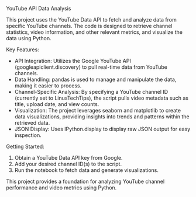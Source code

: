 YouTube API Data Analysis

This project uses the YouTube Data API to fetch and analyze data from specific YouTube channels. The code is designed to retrieve channel statistics, video information, and other relevant metrics, and visualize the data using Python.

Key Features:
- API Integration: Utilizes the Google YouTube API (googleapiclient.discovery) to pull real-time data from YouTube channels.
- Data Handling: pandas is used to manage and manipulate the data, making it easier to process.
- Channel-Specific Analysis: By specifying a YouTube channel ID (currently set to LinusTechTips), the script pulls video metadata such as title, upload date, and view counts.
- Visualization: The project leverages seaborn and matplotlib to create data visualizations, providing insights into trends and patterns within the retrieved data.
- JSON Display: Uses IPython.display to display raw JSON output for easy inspection.

Getting Started:
1. Obtain a YouTube Data API key from Google.
2. Add your desired channel ID(s) to the script.
3. Run the notebook to fetch data and generate visualizations.

This project provides a foundation for analyzing YouTube channel performance and video metrics using Python.
